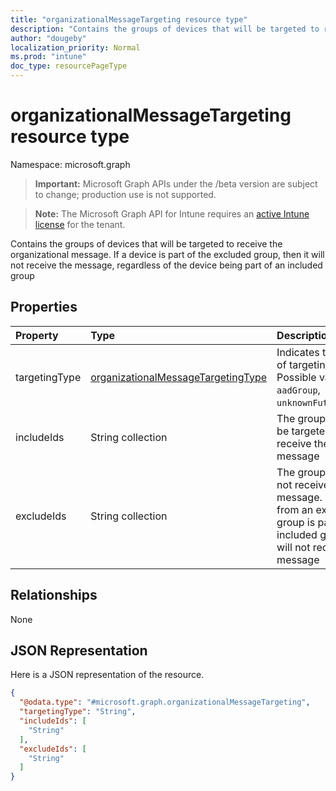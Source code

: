 ```yaml
---
title: "organizationalMessageTargeting resource type"
description: "Contains the groups of devices that will be targeted to receive the organizational message. If a device is part of the excluded group, then it will not receive the message, regardless of the device being part of an included group"
author: "dougeby"
localization_priority: Normal
ms.prod: "intune"
doc_type: resourcePageType
---
```


# organizationalMessageTargeting resource type

Namespace: microsoft.graph

> **Important:** Microsoft Graph APIs under the /beta version are subject to change; production use is not supported.

> **Note:** The Microsoft Graph API for Intune requires an [active Intune license](https://go.microsoft.com/fwlink/?linkid=839381) for the tenant.

Contains the groups of devices that will be targeted to receive the organizational message. If a device is part of the excluded group, then it will not receive the message, regardless of the device being part of an included group

## Properties
|Property|Type|Description|
|:---|:---|:---|
|targetingType|[organizationalMessageTargetingType](../resources/intune-partnerintegration-organizationalmessagetargetingtype.md)|Indicates the type of targeting. Possible values are: `aadGroup`, `unknownFutureValue`.|
|includeIds|String collection|The groups that will be targeted and receive the message|
|excludeIds|String collection|The groups that will not receive the message. If a user from an excluded group is part of an included group, it will not receive the message|

## Relationships
None

## JSON Representation
Here is a JSON representation of the resource.
<!-- {
  "blockType": "resource",
  "@odata.type": "microsoft.graph.organizationalMessageTargeting"
}
-->
``` json
{
  "@odata.type": "#microsoft.graph.organizationalMessageTargeting",
  "targetingType": "String",
  "includeIds": [
    "String"
  ],
  "excludeIds": [
    "String"
  ]
}
```





